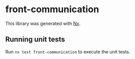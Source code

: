 # front-communication

This library was generated with [Nx](https://nx.dev).

## Running unit tests

Run `nx test front-communication` to execute the unit tests.
